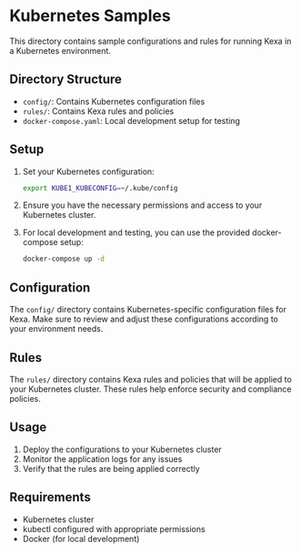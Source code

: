 # Kubernetes Samples

This directory contains sample configurations and rules for running Kexa in a Kubernetes environment.

## Directory Structure

- `config/`: Contains Kubernetes configuration files
- `rules/`: Contains Kexa rules and policies
- `docker-compose.yaml`: Local development setup for testing

## Setup

1. Set your Kubernetes configuration:

    ```bash
    export KUBE1_KUBECONFIG=~/.kube/config
    ```

2. Ensure you have the necessary permissions and access to your Kubernetes cluster.
3. For local development and testing, you can use the provided docker-compose setup:

    ```bash
    docker-compose up -d
    ```

## Configuration

The `config/` directory contains Kubernetes-specific configuration files for Kexa. Make sure to review and adjust these configurations according to your environment needs.

## Rules

The `rules/` directory contains Kexa rules and policies that will be applied to your Kubernetes cluster. These rules help enforce security and compliance policies.

## Usage

1. Deploy the configurations to your Kubernetes cluster
2. Monitor the application logs for any issues
3. Verify that the rules are being applied correctly

## Requirements

- Kubernetes cluster
- kubectl configured with appropriate permissions
- Docker (for local development)
